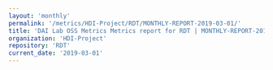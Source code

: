 ```yaml
---
layout: 'monthly'
permalink: '/metrics/HDI-Project/RDT/MONTHLY-REPORT-2019-03-01/'
title: 'DAI Lab OSS Metrics Metrics report for RDT | MONTHLY-REPORT-2019-03-01'
organization: 'HDI-Project'
repository: 'RDT'
current_date: '2019-03-01'
---
```

